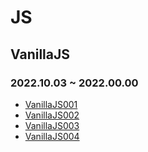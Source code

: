 # JS
## VanillaJS
### 2022.10.03 ~ 2022.00.00 
* [VanillaJS001](https://github.com/MingDa-Ni/TIL/blob/master/JS/VanillaJS/VanillaJS001.md)
* [VanillaJS002](https://github.com/MingDa-Ni/TIL/blob/master/JS/VanillaJS/VanillaJS002.md)
* [VanillaJS003](https://github.com/MingDa-Ni/TIL/blob/master/JS/VanillaJS/VanillaJS003.md)
* [VanillaJS004](https://github.com/MingDa-Ni/TIL/blob/master/JS/VanillaJS/VanillaJS004.md)